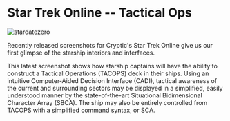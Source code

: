 # Star Trek Online -- Tactical Ops

![stardatezero](http://westkarana.com/wp-content/uploads/2009/05/stardatezero.jpg "stardatezero")

Recently released screenshots for Cryptic's Star Trek Online give us our first glimpse of the starship interiors and interfaces.

This latest screenshot shows how starship captains will have the ability to construct a Tactical Operations (TACOPS) deck in their ships. Using an intuitive Computer-Aided Decision Interface (CADI), tactical awareness of the current and surrounding sectors may be displayed in a simplified, easily understood manner by the state-of-the-art Situational Bidimensional Character Array (SBCA). The ship may also be entirely controlled from TACOPS with a simplified command syntax, or SCA.


